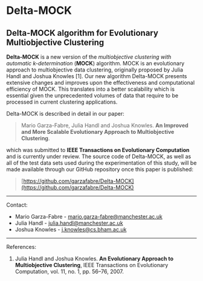 # Delta-MOCK

## Delta-MOCK algorithm for Evolutionary Multiobjective Clustering

**Delta-MOCK** is a new version of the *multiobjective clustering with automatic k-determination* 
(**MOCK**) algorithm. MOCK is an evolutionary approach to multiobjective data clustering, originally 
proposed by Julia Handl and Joshua Knowles [1]. Our new algorithm Delta-MOCK presents extensive 
changes and improves upon the effectiveness and computational efficiency of MOCK. This translates 
into a better scalability which is essential given the unprecedented volumes of data that require 
to be processed in current clustering applications.

Delta-MOCK is described in detail in our paper:

> Mario Garza-Fabre, Julia Handl and Joshua Knowles. 
**An Improved and More Scalable Evolutionary Approach to Multiobjective Clustering**.

which was submitted to **IEEE Transactions on Evolutionary Computation** and is currently under
review. The source code of Delta-MOCK, as well as all of the test data sets used during the 
experimentation of this study, will be made available through our GitHub repository once this
paper is published: 

> [https://github.com/garzafabre/Delta-MOCK](https://github.com/garzafabre/Delta-MOCK)

---

Contact:

* Mario Garza-Fabre - mario.garza-fabre@manchester.ac.uk
* Julia Handl - julia.handl@manchester.ac.uk
* Joshua Knowles - j.knowles@cs.bham.ac.uk

---

References:

1. Julia Handl and Joshua Knowles. **An Evolutionary Approach to Multiobjective Clustering**, 
IEEE Transactions on Evolutionary Computation, vol. 11, no. 1, pp. 56–76, 2007.


